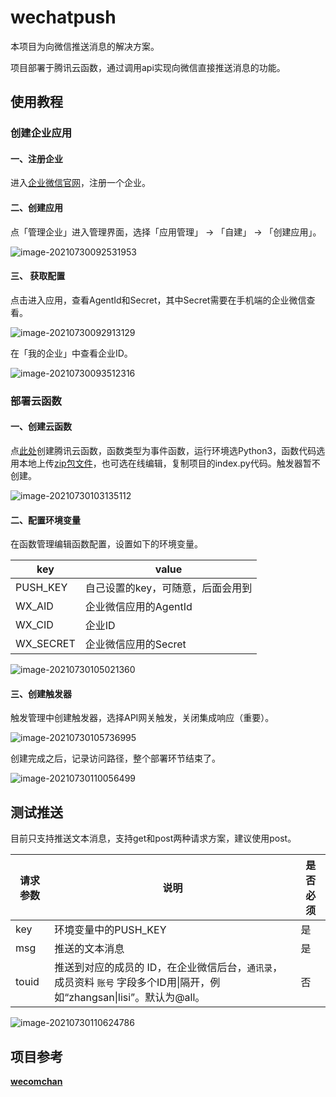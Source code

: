 # wechatpush

本项目为向微信推送消息的解决方案。

项目部署于腾讯云函数，通过调用api实现向微信直接推送消息的功能。

## 使用教程

### 创建企业应用

#### 一、注册企业

进入[企业微信官网](https://work.weixin.qq.com/)，注册一个企业。

#### 二、创建应用

点「管理企业」进入管理界面，选择「应用管理」 → 「自建」 → 「创建应用」。

![image-20210730092531953](https://gitee.com/zzzjoy/My_Pictures/raw/master/image-20210730092531953.png)

#### 三、 获取配置

点击进入应用，查看AgentId和Secret，其中Secret需要在手机端的企业微信查看。

![image-20210730092913129](https://gitee.com/zzzjoy/My_Pictures/raw/master/image-20210730092913129.png)

在「我的企业」中查看企业ID。

![image-20210730093512316](https://gitee.com/zzzjoy/My_Pictures/raw/master/image-20210730093512316.png)

### 部署云函数

#### 一、创建云函数

点[此处](https://console.cloud.tencent.com/scf/list-create?rid=4&ns=default&createType=empty&keyword=api)创建腾讯云函数，函数类型为事件函数，运行环境选Python3，函数代码选用本地上传[zip包文件](https://github.com/zzzjoy-620/wechatpush/releases/download/v1.0/index.zip)，也可选在线编辑，复制项目的index.py代码。触发器暂不创建。

![image-20210730103135112](https://gitee.com/zzzjoy/My_Pictures/raw/master/image-20210730103135112.png)

#### 二、配置环境变量

在函数管理编辑函数配置，设置如下的环境变量。

| key       | value                             |
| --------- | --------------------------------- |
| PUSH_KEY  | 自己设置的key，可随意，后面会用到 |
| WX_AID    | 企业微信应用的AgentId             |
| WX_CID    | 企业ID                            |
| WX_SECRET | 企业微信应用的Secret              |

![image-20210730105021360](https://gitee.com/zzzjoy/My_Pictures/raw/master/image-20210730105021360.png)

#### 三、创建触发器

触发管理中创建触发器，选择API网关触发，关闭集成响应（重要）。

![image-20210730105736995](https://gitee.com/zzzjoy/My_Pictures/raw/master/image-20210730105736995.png)

创建完成之后，记录访问路径，整个部署环节结束了。

![image-20210730110056499](https://gitee.com/zzzjoy/My_Pictures/raw/master/image-20210730110056499.png)

## 测试推送

目前只支持推送文本消息，支持get和post两种请求方案，建议使用post。

| 请求参数 | 说明                                                         | 是否必须 |
| -------- | ------------------------------------------------------------ | -------- |
| key      | 环境变量中的PUSH_KEY                                         | 是       |
| msg      | 推送的文本消息                                               | 是       |
| touid    | 推送到对应的成员的 ID，在企业微信后台，`通讯录`，成员资料 `账号` 字段多个ID用\|隔开，例如“zhangsan\|lisi”。默认为@all。 | 否       |

![image-20210730110624786](https://gitee.com/zzzjoy/My_Pictures/raw/master/image-20210730110624786.png)

## 项目参考

**[ wecomchan](https://github.com/easychen/wecomchan)**
